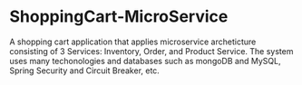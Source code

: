 # ShoppingCart-MicroService
A shopping cart application that applies microservice archeticture consisting of 3 Services: Inventory, Order, and Product Service. The system uses many techonologies and databases such as mongoDB and MySQL, Spring Security and Circuit Breaker, etc.
